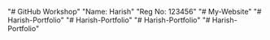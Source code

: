 "# GitHub Workshop" 
"Name: Harish" 
"Reg No: 123456" 
"# My-Website" 
"# Harish-Portfolio" 
"# Harish-Portfolio" 
"# Harish-Portfolio" 
"# Harish-Portfolio" 
